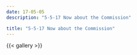 ```yaml
---
date: 17-05-05
description: "5-5-17 Now about the Commission"

title: "5-5-17 Now about the Commission"
---
```

{{< gallery >}}
